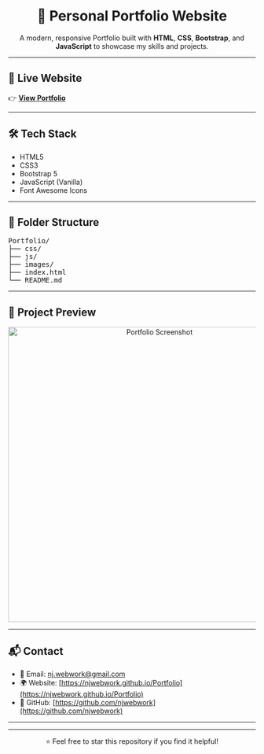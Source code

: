 <h1 align="center">💼 Personal Portfolio Website</h1>

<p align="center">
  A modern, responsive Portfolio built with <strong>HTML</strong>, <strong>CSS</strong>, <strong>Bootstrap</strong>, and <strong>JavaScript</strong> to showcase my skills and projects.
</p>

---

## 🔗 Live Website

👉 **[View Portfolio](https://njwebwork.github.io/Portfolio)**

---

## 🛠️ Tech Stack

- HTML5
- CSS3
- Bootstrap 5
- JavaScript (Vanilla)
- Font Awesome Icons

---

## 📁 Folder Structure
<pre>
Portfolio/
├── css/
├── js/
├── images/
├── index.html
└── README.md
</pre>

---

## 📸 Project Preview

<p align="center">
  <img src="https://njwebwork.github.io/Portfolio/images/project-images/Portfolio.png" alt="Portfolio Screenshot" width="600"/>
</p>

---

## 📬 Contact

- 📧 Email: nj.webwork@gmail.com  
- 🌍 Website: [https://njwebwork.github.io/Portfolio](https://njwebwork.github.io/Portfolio)  
- 💼 GitHub: [https://github.com/njwebwork](https://github.com/njwebwork)

---

---

<p align="center">
  ⭐️ Feel free to star this repository if you find it helpful!
</p>
